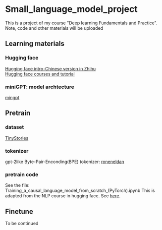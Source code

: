 # Small_language_model_project
This is a project of my course "Deep learning Fundamentals and Practice". Note, code and other materials will be uploaded

## Learning materials

### Hugging face
[Hugging face intro-Chinese version in Zhihu](https://zhuanlan.zhihu.com/p/535100411)  
[Hugging face courses and tutorial](https://huggingface.co/learn/nlp-course/chapter1/1)  

### miniGPT: model archtecture
[mingpt](https://github.com/karpathy/minGPT)

## Pretrain 

### dataset 
[TinyStories](https://huggingface.co/datasets/roneneldan/TinyStories)
### tokenizer
gpt-2like Byte-Pair-Enconding(BPE) tokenizer: [roneneldan](https://huggingface.co/roneneldan/TinyStories-1M)
### pretrain code
See the file: Training_a_causal_language_model_from_scratch_(PyTorch).ipynb This is adapted from the NLP course in hugging face. See [here](https://huggingface.co/learn/nlp-course/chapter7/6?fw=pt). 

## Finetune 
To be continued
